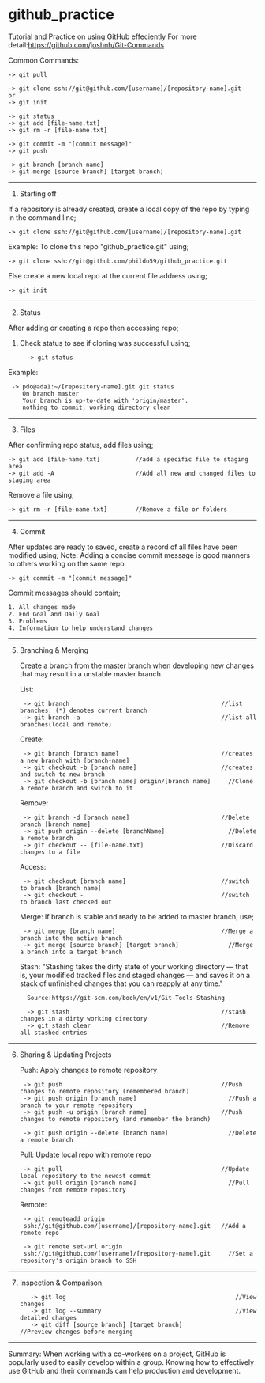 # github_practice
Tutorial and Practice on using GitHub effeciently
For more detail:https://github.com/joshnh/Git-Commands

Common Commands:


    -> git pull	 

    -> git clone ssh://git@github.com/[username]/[repository-name].git
    or
    -> git init
    
    -> git status
    -> git add [file-name.txt]
    -> git rm -r [file-name.txt]
    
    -> git commit -m "[commit message]"
    -> git push
    
    -> git branch [branch name]
    -> git merge [source branch] [target branch]
    
----------------------------------------------------------------------------------- 
1. Starting off

  If a repository is already created, create a local copy of the repo by typing in the command line;
  
    -> git clone ssh://git@github.com/[username]/[repository-name].git
  
   Example: To clone this repo "github_practice.git" using;
    
    -> git clone ssh://git@github.com/phildo59/github_practice.git
  
  Else create a new local repo at the current file address using;
  
    -> git init
  
----------------------------------------------------------------------------------- 
2. Status

  After adding or creating a repo then accessing repo;
  
   1. Check status to see if cloning was successful using;
    
            -> git status
      
   Example: 
     
     -> pdo@ada1:~/[repository-name].git git status
        On branch master
        Your branch is up-to-date with 'origin/master'.
        nothing to commit, working directory clean
        
 -----------------------------------------------------------------------------------  
3. Files

  After confirming repo status, add files using;
  
    -> git add [file-name.txt]          //add a specific file to staging area 
    -> git add -A                       //Add all new and changed files to staging area
  
  Remove a file using;
  
    -> git rm -r [file-name.txt]        //Remove a file or folders
    
-----------------------------------------------------------------------------------   
4. Commit

  After updates are ready to saved, create a record of all files have been modified using;
  Note: Adding a concise commit message is good manners to others working on the same repo.
  
    -> git commit -m "[commit message]"
    
  Commit messages should contain;
  
    1. All changes made
    2. End Goal and Daily Goal
    3. Problems
    4. Information to help understand changes
    
-----------------------------------------------------------------------------------   
5. Branching & Merging

   Create a branch from the master branch
   when developing new changes that may result in a unstable master branch.
    
      List:
      
        -> git branch                                           //list branches. (*) denotes current branch
        -> git branch -a                                        //list all branches(local and remote)
      
      Create:
      
        -> git branch [branch name]                             //creates a new branch with [branch-name]
        -> git checkout -b [branch name]                        //creates and switch to new branch
        -> git checkout -b [branch name] origin/[branch name]	  //Clone a remote branch and switch to it
      
      Remove:
      
        -> git branch -d [branch name]                          //Delete branch [branch name]
        -> git push origin --delete [branchName]	              //Delete a remote branch
        -> git checkout -- [file-name.txt]                      //Discard changes to a file
      
      Access:
      
        -> git checkout [branch name]                           //switch to branch [branch name]
        -> git checkout -                                       //switch to branch last checked out

      Merge:
        If branch is stable and ready to be added to master branch, use;
        
        -> git merge [branch name]                              //Merge a branch into the active branch
        -> git merge [source branch] [target branch]	          //Merge a branch into a target branch

      Stash: 
       "Stashing takes the dirty state of your working directory
         — that is, your modified tracked files and staged changes —
         and saves it on a stack of unfinished changes that you can 
         reapply at any time."
           
         Source:https://git-scm.com/book/en/v1/Git-Tools-Stashing
         
         -> git stash                                           //stash changes in a dirty working directory
         -> git stash clear                                     //Remove all stashed entries
-----------------------------------------------------------------------------------
6. Sharing & Updating Projects

      Push: Apply changes to remote repository
      
        -> git push                                             //Push changes to remote repository (remembered branch)
        -> git push origin [branch name]	                      //Push a branch to your remote repository
        -> git push -u origin [branch name]	                    //Push changes to remote repository (and remember the branch)
        
        -> git push origin --delete [branch name]	              //Delete a remote branch
        
      Pull: Update local repo with remote repo
      
        -> git pull	                                            //Update local repository to the newest commit
        -> git pull origin [branch name]	                      //Pull changes from remote repository 
    
    
      Remote:
      
        -> git remoteadd origin 
        ssh://git@github.com/[username]/[repository-name].git   //Add a remote repo
        
        -> git remote set-url origin 
        ssh://git@github.com/[username]/[repository-name].git	  //Set a repository's origin branch to SSH
        
-----------------------------------------------------------------------------------
7. Inspection & Comparison

          -> git log                                                //View changes
          -> git log --summary                                      //View detailed changes
          -> git diff [source branch] [target branch]               //Preview changes before merging

-----------------------------------------------------------------------------------
Summary:
  When working with a co-workers on a project, GitHub is popularly used to easily develop within a group.
  Knowing how to effectively use GitHub and their commands can help production and development.

      
     
